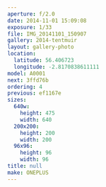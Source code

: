 ```yaml
---
aperture: f/2.0
date: 2014-11-01 15:09:08
exposure: 1/33
file: IMG_20141101_150907
gallery: 2014-tentmuir
layout: gallery-photo
location:
  latitude: 56.406723
  longitude: -2.8170838611111
model: A0001
next: 3ffd76b
ordering: 4
previous: ef1167e
sizes:
  640w:
    height: 475
    width: 640
  200x200:
    height: 200
    width: 200
  96x96:
    height: 96
    width: 96
title: null
make: ONEPLUS
---
```


